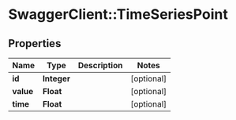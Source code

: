 # SwaggerClient::TimeSeriesPoint

## Properties
Name | Type | Description | Notes
------------ | ------------- | ------------- | -------------
**id** | **Integer** |  | [optional] 
**value** | **Float** |  | [optional] 
**time** | **Float** |  | [optional] 


